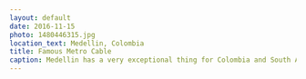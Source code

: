 ```yaml
---
layout: default
date: 2016-11-15
photo: 1480446315.jpg
location_text: Medellin, Colombia
title: Famous Metro Cable
caption: Medellin has a very exceptional thing for Colombia and South America in general, a subway. Even better, that subway is connected to the metro cable that goes above the different 'communas' and unsafe districts. The one on the picture reaches a National Park around the city.
---
```

